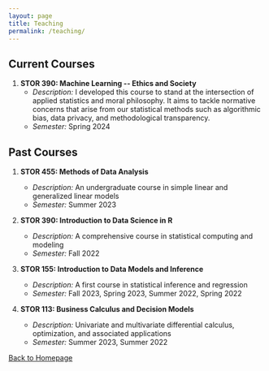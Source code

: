 ```yaml
---
layout: page
title: Teaching
permalink: /teaching/
---
```


## Current Courses

1. **STOR 390: Machine Learning -- Ethics and Society**
   - *Description:* I developed this course to stand at the intersection of applied statistics and moral philosophy.  It aims to tackle normative concerns that arise from our statistical methods such as algorithmic bias, data privacy, and methodological transparency.  
   - *Semester:* Spring 2024

## Past Courses

1. **STOR 455: Methods of Data Analysis**
   - *Description:* An undergraduate course in simple linear and generalized linear models
   - *Semester:* Summer 2023

2. **STOR 390: Introduction to Data Science in R**
   - *Description:* A comprehensive course in statistical computing and modeling
   - *Semester:* Fall 2022
     
3. **STOR 155: Introduction to Data Models and Inference**
   - *Description:* A first course in statistical inference and regression
   - *Semester:* Fall 2023, Spring 2023, Summer 2022, Spring 2022
     
4. **STOR 113: Business Calculus and Decision Models**
   - *Description:* Univariate and multivariate differential calculus, optimization, and associated applications
   - *Semester:* Summer 2023, Summer 2022
  
[Back to Homepage](index.md)
   

